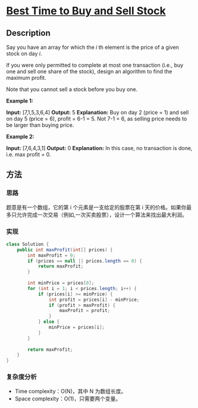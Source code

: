 # [Best Time to Buy and Sell Stock][title]

## Description

Say you have an array for which the _i_ th element is the price of a given stock on day _i_.

If you were only permitted to complete at most one transaction (i.e., buy one and sell one share of the stock), design an algorithm to find the maximum profit.

Note that you cannot sell a stock before you buy one.

**Example 1:**

**Input:** [7,1,5,3,6,4]
**Output:** 5
**Explanation:** Buy on day 2 (price = 1) and sell on day 5 (price = 6), profit = 6-1 = 5.
             Not 7-1 = 6, as selling price needs to be larger than buying price.

**Example 2:**

**Input:** [7,6,4,3,1]
**Output:** 0
**Explanation:** In this case, no transaction is done, i.e. max profit = 0.



## 方法 

### 思路

题意是有一个数组，它的第 i 个元素是一支给定的股票在第 i 天的价格。如果你最多只允许完成一次交易（例如,一次买卖股票），设计一个算法来找出最大利润。



### 实现
```java
class Solution {
    public int maxProfit(int[] prices) {
        int maxProfit = 0;
        if (prices == null || prices.length == 0) {
            return maxProfit;
        }
        
        int minPrice = prices[0];
        for (int i = 1; i < prices.length; i++) {
            if (prices[i] >= minPrice) {
                int profit = prices[i] - minPrice;
                if (profit > maxProfit) {
                    maxProfit = profit;
                }
            } else {
                minPrice = prices[i];
            }
        }
        
        return maxProfit;
    }
}
```

### 复杂度分析

- Time complexity：O(N)，其中 N 为数组长度。
- Space complexity：O(1)，只需要两个变量。


[title]: https://leetcode.com/problems/best-time-to-buy-and-sell-stock/solution/